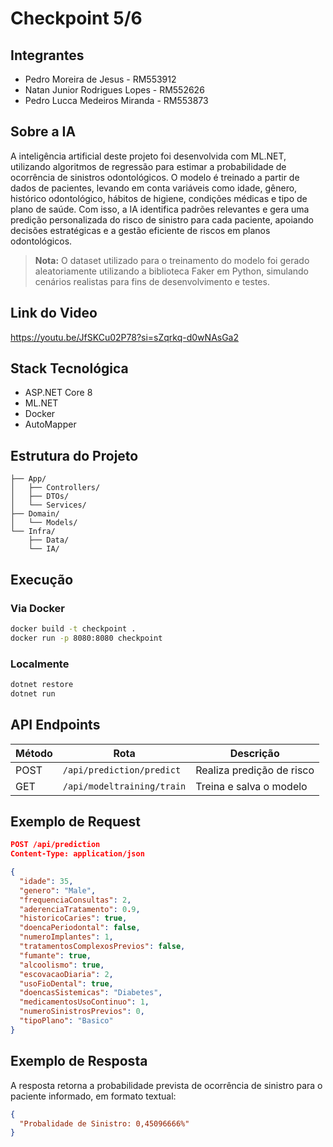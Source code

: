 # Checkpoint 5/6

## Integrantes

- Pedro Moreira de Jesus - RM553912
- Natan Junior Rodrigues Lopes - RM552626
- Pedro Lucca Medeiros Miranda - RM553873

## Sobre a IA
A inteligência artificial deste projeto foi desenvolvida com ML.NET, utilizando algoritmos de regressão para estimar a probabilidade de ocorrência de sinistros odontológicos. O modelo é treinado a partir de dados de pacientes, levando em conta variáveis como idade, gênero, histórico odontológico, hábitos de higiene, condições médicas e tipo de plano de saúde. Com isso, a IA identifica padrões relevantes e gera uma predição personalizada do risco de sinistro para cada paciente, apoiando decisões estratégicas e a gestão eficiente de riscos em planos odontológicos.

> **Nota:** O dataset utilizado para o treinamento do modelo foi gerado aleatoriamente utilizando a biblioteca Faker em Python, simulando cenários realistas para fins de desenvolvimento e testes.

## Link do Video
https://youtu.be/JfSKCu02P78?si=sZqrkq-d0wNAsGa2

## Stack Tecnológica
* ASP.NET Core 8
* ML.NET
* Docker
* AutoMapper

## Estrutura do Projeto 
```
├── App/
│   ├── Controllers/
│   ├── DTOs/
│   └── Services/
├── Domain/
│   └── Models/
└── Infra/
    ├── Data/
    └── IA/ 
```

## Execução

### Via Docker
```bash
docker build -t checkpoint .
docker run -p 8080:8080 checkpoint
```

### Localmente
```bash
dotnet restore
dotnet run
```

## API Endpoints
| Método | Rota                | Descrição                |
|--------|---------------------|--------------------------|
| POST   | `/api/prediction/predict` | Realiza predição de risco |
| GET    | `/api/modeltraining/train` | Treina e salva o modelo   |

## Exemplo de Request

```json
POST /api/prediction
Content-Type: application/json

{
  "idade": 35,
  "genero": "Male",
  "frequenciaConsultas": 2,
  "aderenciaTratamento": 0.9,
  "historicoCaries": true,
  "doencaPeriodontal": false,
  "numeroImplantes": 1,
  "tratamentosComplexosPrevios": false,
  "fumante": true,
  "alcoolismo": true,
  "escovacaoDiaria": 2,
  "usoFioDental": true,
  "doencasSistemicas": "Diabetes",
  "medicamentosUsoContinuo": 1,
  "numeroSinistrosPrevios": 0,
  "tipoPlano": "Basico"
}
```

## Exemplo de Resposta

A resposta retorna a probabilidade prevista de ocorrência de sinistro para o paciente informado, em formato textual:

```json
{
  "Probalidade de Sinistro: 0,45096666%"
}
```
